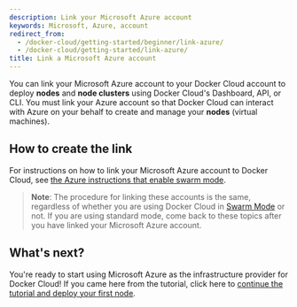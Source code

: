 ```yaml
---
description: Link your Microsoft Azure account
keywords: Microsoft, Azure, account
redirect_from:
  - /docker-cloud/getting-started/beginner/link-azure/
  - /docker-cloud/getting-started/link-azure/
title: Link a Microsoft Azure account
---
```

You can link your Microsoft Azure account to your Docker Cloud account to deploy **nodes** and **node clusters** using Docker Cloud's Dashboard, API, or CLI. You must link your Azure account so that Docker Cloud can interact with Azure on your behalf to create and manage your **nodes** (virtual machines).

## How to create the link

For instructions on how to link your Microsoft Azure account to Docker Cloud, see [the Azure instructions that enable swarm mode](/docker-cloud/cloud-swarm/link-azure-swarm.md).

> **Note**: The procedure for linking these accounts is the same, regardless of whether you are using Docker Cloud in [Swarm Mode](/docker-cloud/index.md) or not. If you are using standard mode, come back to these topics after you have linked your Microsoft Azure account.

## What's next?

You're ready to start using Microsoft Azure as the infrastructure provider for Docker Cloud! If you came here from the tutorial, click here to [continue the tutorial and deploy your first node](/docker-cloud/getting-started/your_first_node.md).